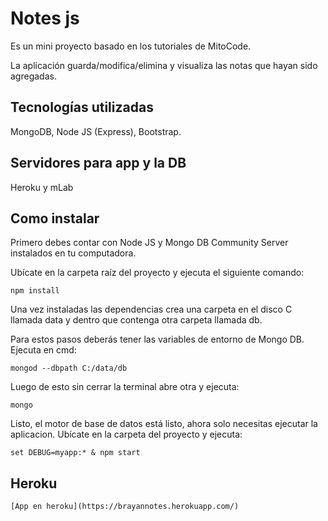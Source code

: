 # Notes js
Es un mini proyecto basado en los tutoriales de MitoCode.

La aplicación guarda/modifica/elimina y visualiza las notas que hayan sido agregadas.

## Tecnologías utilizadas
MongoDB, Node JS (Express), Bootstrap.

## Servidores para app y la DB
Heroku y mLab

## Como instalar
Primero debes contar con Node JS y Mongo DB Community Server instalados en tu computadora.

Ubícate en la carpeta raíz del proyecto y ejecuta el siguiente comando:
```
npm install
```
Una vez instaladas las dependencias crea una carpeta en el disco C llamada data y dentro que contenga otra carpeta llamada db.

Para estos pasos deberás tener las variables de entorno de Mongo DB.
Ejecuta en cmd:
```
mongod --dbpath C:/data/db
```

Luego de esto sin cerrar la terminal abre otra y ejecuta:
```
mongo
```

Listo, el motor de base de datos está listo, ahora solo necesitas ejecutar la aplicacion.
Ubícate en la carpeta del proyecto y ejecuta:
```
set DEBUG=myapp:* & npm start
```

## Heroku
```
[App en heroku](https://brayannotes.herokuapp.com/)
```